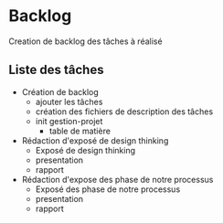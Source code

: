 # Backlog

Creation de backlog des tâches à réalisé

## Liste des tâches

- Création de backlog
  - ajouter les tâches
  - création des fichiers de description des tâches
  - init gestion-projet
    - table de matière
- Rédaction d'exposé de design thinking
  - Exposé de design thinking
  - presentation
  - rapport
- Rédaction d'expose des phase de notre processus
  - Exposé des phase de notre processus
  - presentation
  - rapport